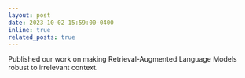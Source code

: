 ```yaml
---
layout: post
date: 2023-10-02 15:59:00-0400
inline: true
related_posts: true
---
```

 
Published our work on making Retrieval-Augmented Language Models robust to irrelevant context.